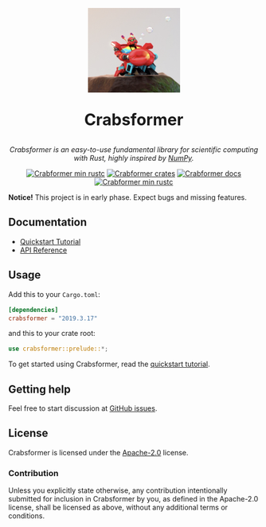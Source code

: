 <p align="center">
  <img alt="Crabsformer. Larva Island S01E06" src="crabsformer.png">
  <p align="center" style="font-size:32px;"><b>Crabsformer</b></p>
  <p align="center">
    <i>
    Crabsformer is an easy-to-use fundamental library for
    scientific computing with Rust, highly inspired by
    <a href="http://www.numpy.org/">NumPy</a>.
    </i>
  </p>
</p>

<p align="center">
  <a href="https://travis-ci.com/pyk/Crabsformer"><img alt="Crabformer min rustc" src="https://travis-ci.com/pyk/Crabsformer.svg?branch=master"></a>
  <a href="https://crates.io/crates/crabsformer"><img alt="Crabformer crates" src="https://img.shields.io/crates/v/crabsformer.svg?color=%23fdc452"></a>
  <a href="https://docs.rs/crabsformer"><img alt="Crabformer docs" src="https://docs.rs/crabsformer/badge.svg?color=%233b6837"></a>
  <a href="https://crates.io/crates/crabsformer"><img alt="Crabformer min rustc" src="https://img.shields.io/badge/rustc-stable-green.svg"></a>
</p>


**Notice!** This project is in early phase. Expect bugs and missing features.


## Documentation
- [Quickstart Tutorial][quickstart tutorial]
- [API Reference]

[NumPy]: http://www.numpy.org/
[API Reference]: https://docs.rs/crabsformer

## Usage
Add this to your `Cargo.toml`:

```toml
[dependencies]
crabsformer = "2019.3.17"
```

and this to your crate root:

```rust
use crabsformer::prelude::*;
```

To get started using Crabsformer, read the [quickstart tutorial].

[quickstart tutorial]:  https://docs.rs/crabsformer#quickstart-tutorial

## Getting help
Feel free to start discussion at [GitHub issues].

[Github issues]: https://github.com/pyk/crabsformer/issues/new/choose

## License
Crabsformer is licensed under the [Apache-2.0](./LICENSE) license.

### Contribution
Unless you explicitly state otherwise, any contribution intentionally
submitted for inclusion in Crabsformer by you, as defined in the Apache-2.0
license, shall be licensed as above, without
any additional terms or conditions.
